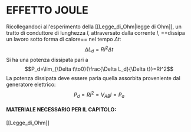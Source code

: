 # EFFETTO JOULE
Ricollegandoci all'esperimento della [[Legge_di_Ohm|legge di Ohm]], un tratto di conduttore di lunghezza $l$, attraversato dalla corrente $I$, ==dissipa un lavoro sotto forma di calore== nel tempo $\Delta t$:
$$\Delta L_d=RI^2\Delta t$$
Si ha una potenza dissipata pari a
$$P_d=\lim_{\Delta t\to0}{\frac{\Delta L_d}{\Delta t}}=RI^2$$
La potenza dissipata deve essere paria  quella assorbita proveniente dal generatore elettrico:
$$P_d=RI^2=V_{AB}I=P_a$$

#### MATERIALE NECESSARIO PER IL CAPITOLO:
[[Legge_di_Ohm]]